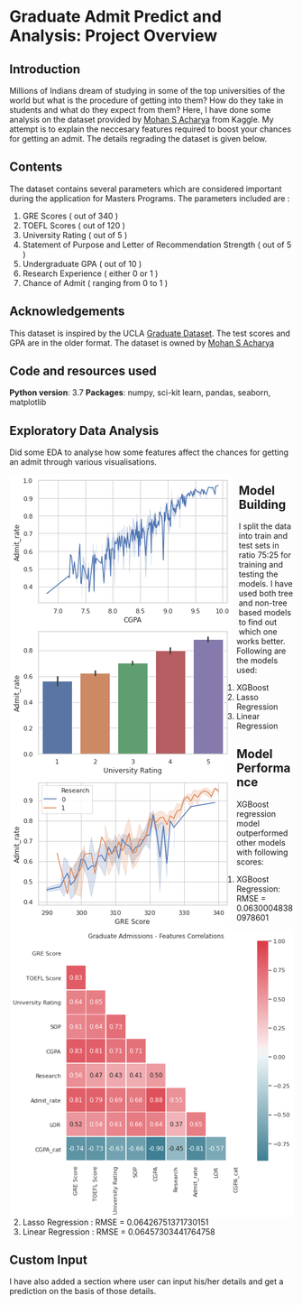 # Graduate Admit Predict and Analysis: Project Overview

## Introduction

Millions of Indians dream of studying in some of the top universities of the world but what is the procedure of getting into them? How do they take in students and what do they expect from them? Here, I have done some analysis on the dataset provided by [Mohan S Acharya](https://www.kaggle.com/mohansacharya)  from Kaggle. My attempt is to explain the neccesary features required to boost your chances for getting an admit. The details regrading the dataset is given below.

## Contents
The dataset contains several parameters which are considered important during the application for Masters Programs.
The parameters included are :
1. GRE Scores ( out of 340 )
2. TOEFL Scores ( out of 120 )
3. University Rating ( out of 5 )
4. Statement of Purpose and Letter of Recommendation Strength ( out of 5 )
5. Undergraduate GPA ( out of 10 )
6. Research Experience ( either 0 or 1 )
7. Chance of Admit ( ranging from 0 to 1 )

## Acknowledgements
This dataset is inspired by the UCLA [Graduate Dataset](https://www.kaggle.com/mohansacharya/graduate-admissions). The test scores and GPA are in the older format.
The dataset is owned by [Mohan S Acharya](https://www.kaggle.com/mohansacharya) 

## Code and resources used
**Python version**: 3.7
**Packages**: numpy, sci-kit learn, pandas, seaborn, matplotlib
## Exploratory Data Analysis
Did some EDA to analyse how some features affect the chances for getting an admit through various visualisations. 

<img src="https://github.com/Vaibhavnaudiyal92/Graduate-Admit-Predict-and-Analysis/blob/master/__results___29_1.png?raw=true"
     alt="Markdown Monster icon"
     style="float: left; margin-right: 10px;" />
     
 
<img src="https://github.com/Vaibhavnaudiyal92/Graduate-Admit-Predict-and-Analysis/blob/master/__results___33_1.png?raw=true"
     alt="Markdown Monster icon"
     style="float: left; margin-right: 10px;" />
     
<img src="https://github.com/Vaibhavnaudiyal92/Graduate-Admit-Predict-and-Analysis/blob/master/__results___36_1.png?raw=true"
     alt="Markdown Monster icon"
     style="float: left; margin-right: 10px;" />
<img src="https://github.com/Vaibhavnaudiyal92/Graduate-Admit-Predict-and-Analysis/blob/master/__results___67_0.png?raw=true"
     alt="Markdown Monster icon"
     style="float: left; margin-right: 10px;" />
## Model Building
I split the data into train and test sets in ratio 75:25 for training and testing the models.
I have used both tree and non-tree based models to find out which one works better. Following are the models used:
1. XGBoost
2. Lasso Regression
3. Linear Regression

## Model Performance
XGBoost regression model outperformed other models with following scores:
1. XGBoost Regression: RMSE = 0.06300048380978601
2. Lasso Regression  : RMSE = 0.06426751371730151
3. Linear Regression : RMSE = 0.06457303441764758

## Custom Input
I have also added a section where user can input his/her details and get a prediction on the basis of those details.
